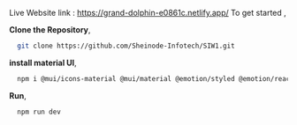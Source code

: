 Live Website link : https://grand-dolphin-e0861c.netlify.app/
To get started ,

**Clone the Repository**,

```bash
  git clone https://github.com/Sheinode-Infotech/SIW1.git
```
**install material UI**,

```bash
  npm i @mui/icons-material @mui/material @emotion/styled @emotion/react
```

**Run**,

```bash
  npm run dev
```
